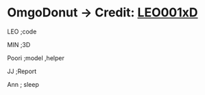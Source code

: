 # OmgoDonut -> Credit: <a href="https://github.com/LEO001xD">LEO001xD</a>
LEO ;code

MIN ;3D

Poori ;model ,helper

JJ ;Report

Ann ; sleep
